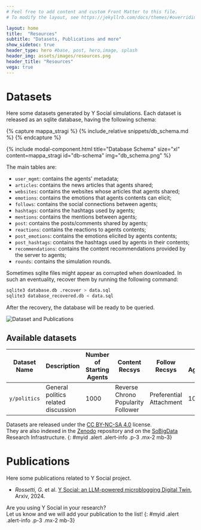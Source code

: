 ```yaml
---
# Feel free to add content and custom Front Matter to this file.
# To modify the layout, see https://jekyllrb.com/docs/themes/#overriding-theme-defaults

layout: home
title:  "Resources"
subtitle: "Datasets, Publications and more"
show_sidetoc: true
header_type: hero #base, post, hero,image, splash
header_img: assets/images/resources.png
header_title: "Resources"
vega: true
---
```


# Datasets

Here some datasets generated by Y Social simulations.
Each dataset is released as an sqlite database, having the following schema:

{% capture mappa_stragi %}
{% include_relative snippets/db_schema.md %}
{% endcapture %}

{% include modal-component.html title="Database Schema" size="xl" content=mappa_stragi id="db-schema" img="db_schema.png" %}


The main tables are:

- `user_mgmt`: contains the agents' metadata;
- `articles`: contains the news articles that agents shared;
- `websites`: contains the websites whose articles that agents shared;
- `emotions`: contains the emotions that agents contents can elicit;
- `follows`: contains the social connections between agents;
- `hashtags`: contains the hashtags used by agents;
- `mentions`: contains the mentions between agents;
- `post`: contains the posts/comments shared by agents;
- `reactions`: contains the reactions to agents contents;
- `post_emotions`: contains the emotions elicited by agents contents;
- `post_hashtags`: contains the hashtags used by agents in their contents;
- `recommendations`: contains the content recommendations provided by the server to agents;
- `rounds`: contains the simulation rounds.

Sometimes sqlite files might appear as corrupted when downloaded. 
In such an eventuality, recover them by running the following command:

```bash
sqlite3 database.db .recover > data.sql
sqlite3 database_recovered.db < data.sql
```

After the recovery, the database will be ready to be queried.

![Dataset and Publications]({{site.baseurl}}/assets/images/data_pubs.jpg)

## Available datasets

| Dataset Name  | Description                         | Number of Starting Agents | Content Recsys                     | Follow Recsys           | New Agents/Day | Iteration Numbers | File                                          |
|---------------|-------------------------------------|---------------------------|------------------------------------|-------------------------|----------------|-------------------|-----------------------------------------------|
| `y/politics`  | General politics related discussion | 1000                      | Reverse Chrono Popularity Follower | Preferential Attachment | 10             | 100               | [📕](../assets/datasets/y_politics_1k.db.zip) |


Datasets are released under the [CC BY-NC-SA 4.0](https://creativecommons.org/licenses/by-nc-sa/4.0/) license. <br>
They are also indexed in the [Zenodo](https://zenodo.org/) repository and on the [SoBigData](https://sobigdata.eu/) Research Infrastructure.
{: #myid .alert .alert-info .p-3 .mx-2 mb-3}

# Publications

Here some publications related to Y Social project.

- *Rossetti, G.* et al. [Y Social: an LLM-powered microblogging Digital Twin](#), Arxiv, 2024.


Are you using Y Social in your research? <br>
Let us know and we will add your publication to the list!
{: #myid .alert .alert-info .p-3 .mx-2 mb-3}

